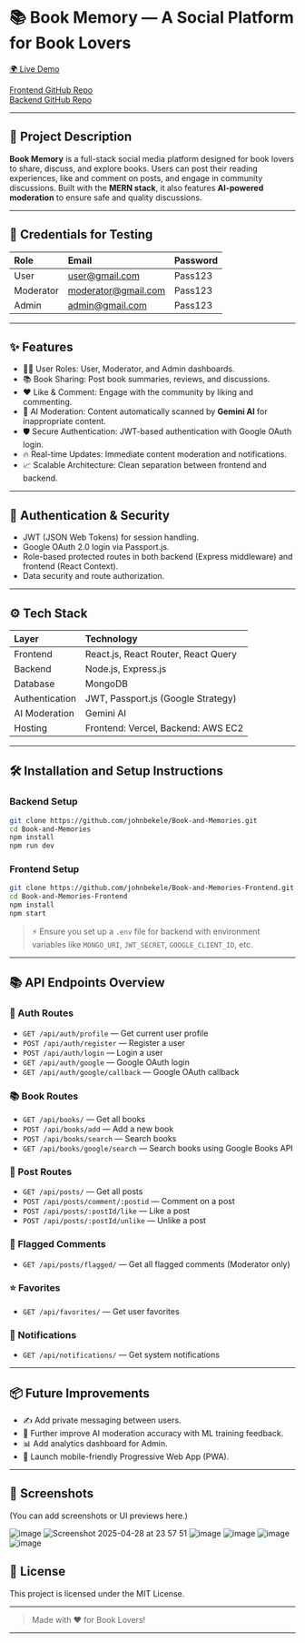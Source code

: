 # 📚 Book Memory — A Social Platform for Book Lovers

[🌍 Live Demo](https://book-and-memories.vercel.app)

[Frontend GitHub Repo](https://github.com/johnbekele/Book-and-Memories-Frontend.git)  
[Backend GitHub Repo](https://github.com/johnbekele/Book-and-Memories.git)

---

## 📝 Project Description
**Book Memory** is a full-stack social media platform designed for book lovers to share, discuss, and explore books. Users can post their reading experiences, like and comment on posts, and engage in community discussions. Built with the **MERN stack**, it also features **AI-powered moderation** to ensure safe and quality discussions.

---

## 🔑 Credentials for Testing
| Role        | Email                  | Password |
|:------------|:------------------------|:---------|
| User        | user@gmail.com           | Pass123  |
| Moderator   | moderator@gmail.com      | Pass123  |
| Admin       | admin@gmail.com          | Pass123  |

---

## ✨ Features
- 🧑‍💻 User Roles: User, Moderator, and Admin dashboards.
- 📚 Book Sharing: Post book summaries, reviews, and discussions.
- ❤️ Like & Comment: Engage with the community by liking and commenting.
- 🚩 AI Moderation: Content automatically scanned by **Gemini AI** for inappropriate content.
- 🛡️ Secure Authentication: JWT-based authentication with Google OAuth login.
- 🔥 Real-time Updates: Immediate content moderation and notifications.
- 📈 Scalable Architecture: Clean separation between frontend and backend.

---

## 🔐 Authentication & Security
- JWT (JSON Web Tokens) for session handling.
- Google OAuth 2.0 login via Passport.js.
- Role-based protected routes in both backend (Express middleware) and frontend (React Context).
- Data security and route authorization.

---

## ⚙️ Tech Stack
| Layer | Technology |
|:------|:-----------|
| Frontend | React.js, React Router, React Query |
| Backend | Node.js, Express.js |
| Database | MongoDB |
| Authentication | JWT, Passport.js (Google Strategy) |
| AI Moderation | Gemini AI |
| Hosting | Frontend: Vercel, Backend: AWS EC2 |

---

## 🛠️ Installation and Setup Instructions

### Backend Setup
```bash
git clone https://github.com/johnbekele/Book-and-Memories.git
cd Book-and-Memories
npm install
npm run dev
```

### Frontend Setup
```bash
git clone https://github.com/johnbekele/Book-and-Memories-Frontend.git
cd Book-and-Memories-Frontend
npm install
npm start
```

> ⚡ Ensure you set up a `.env` file for backend with environment variables like `MONGO_URI`, `JWT_SECRET`, `GOOGLE_CLIENT_ID`, etc.

---

## 📚 API Endpoints Overview

### 🔐 Auth Routes
- `GET /api/auth/profile` — Get current user profile
- `POST /api/auth/register` — Register a user
- `POST /api/auth/login` — Login a user
- `GET /api/auth/google` — Google OAuth login
- `GET /api/auth/google/callback` — Google OAuth callback

### 📚 Book Routes
- `GET /api/books/` — Get all books
- `POST /api/books/add` — Add a new book
- `POST /api/books/search` — Search books
- `GET /api/books/google/search` — Search books using Google Books API

### 📝 Post Routes
- `GET /api/posts/` — Get all posts
- `POST /api/posts/comment/:postid` — Comment on a post
- `POST /api/posts/:postId/like` — Like a post
- `POST /api/posts/:postId/unlike` — Unlike a post

### 🚩 Flagged Comments
- `GET /api/posts/flagged/` — Get all flagged comments (Moderator only)

### ⭐ Favorites
- `GET /api/favorites/` — Get user favorites

### 🔔 Notifications
- `GET /api/notifications/` — Get system notifications

---

## 📦 Future Improvements
- ✍️ Add private messaging between users.
- 🧠 Further improve AI moderation accuracy with ML training feedback.
- 📊 Add analytics dashboard for Admin.
- 📱 Launch mobile-friendly Progressive Web App (PWA).

---

## 📸 Screenshots
(You can add screenshots or UI previews here.)

![image](https://github.com/user-attachments/assets/096571c7-e702-4cb4-98c2-c752a37ac591)
![Screenshot 2025-04-28 at 23 57 51](https://github.com/user-attachments/assets/9114579a-12e4-4c9c-8ab1-5844a8bc4ef6)
![image](https://github.com/user-attachments/assets/293c0c72-e901-40c5-b0c3-d6f3f43a3b68)
![image](https://github.com/user-attachments/assets/4fb49df1-7ba4-45a9-8f58-4636cf2aed4e)
![image](https://github.com/user-attachments/assets/fbf0a9d2-3fc3-4f2b-ae2e-f47b0d1e66a5)
![image](https://github.com/user-attachments/assets/2d93855e-93e3-40f5-98a1-a7563c46dfae)





## 📄 License
This project is licensed under the MIT License.

---

> Made with ❤️ for Book Lovers!

---

